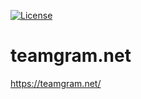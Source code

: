 [![License](https://img.shields.io/github/license/teamgram/teamgram.github.io.svg)](https://github.com/teamgram/teamgram.github.io/blob/master/LICENSE)

# teamgram.net

https://teamgram.net/


